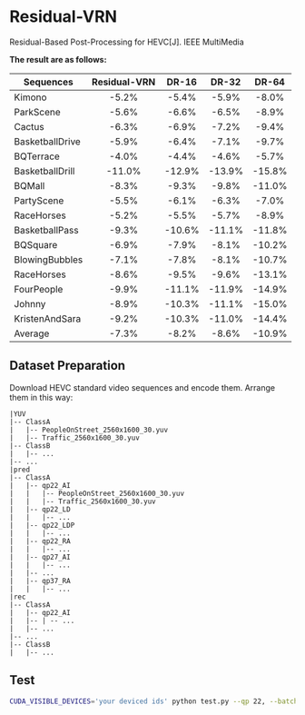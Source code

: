 # Residual-VRN
Residual-Based Post-Processing for HEVC[J]. IEEE MultiMedia

**The result are as follows:**

| Sequences       | Residual-VRN  | DR-16 | DR-32 | DR-64 |
| ---             | :------:      | :---: | :---: | :---: |  
|Kimono           |         -5.2% | -5.4% |  -5.9%|-8.0%  |
|ParkScene        |         -5.6% | -6.6% |  -6.5%|-8.9%  |
|Cactus           |         -6.3% | -6.9% |  -7.2%|-9.4%  |
|BasketballDrive  |         -5.9% | -6.4% |  -7.1%|-9.7%  |
|BQTerrace        |         -4.0% | -4.4% |  -4.6%|-5.7%  |
|BasketballDrill  |        -11.0% | -12.9%| -13.9%|-15.8% |
|BQMall           |         -8.3% | -9.3% |  -9.8%|-11.0% |
|PartyScene       |         -5.5% | -6.1% |  -6.3%|-7.0%  |
|RaceHorses       |         -5.2% | -5.5% |  -5.7%|-8.9%  |
|BasketballPass   |         -9.3% | -10.6%| -11.1%|-11.8% |
|BQSquare         |         -6.9% | -7.9% |  -8.1%|-10.2% |
|BlowingBubbles   |         -7.1% | -7.8% |  -8.1%|-10.7% |
|RaceHorses       |         -8.6% | -9.5% |  -9.6%|-13.1% |
|FourPeople       |         -9.9% | -11.1%| -11.9%|-14.9% |
|Johnny           |         -8.9% | -10.3%| -11.1%|-15.0% |
|KristenAndSara   |         -9.2% | -10.3%| -11.0%|-14.4% |
|Average          |         -7.3% | -8.2% | -8.6% |-10.9% |

## Dataset Preparation
Download HEVC standard video sequences and encode them.
Arrange them in this way:
```
|YUV
|-- ClassA
|   |-- PeopleOnStreet_2560x1600_30.yuv
|   |-- Traffic_2560x1600_30.yuv
|-- ClassB
|   |-- ...
|-- ...
|pred
|-- ClassA
|   |-- qp22_AI
|   |   |-- PeopleOnStreet_2560x1600_30.yuv
|   |   |-- Traffic_2560x1600_30.yuv
|   |-- qp22_LD
|   |   |-- ...
|   |-- qp22_LDP
|   |   |-- ...
|   |-- qp22_RA
|   |   |-- ...
|   |-- qp27_AI
|   |   |-- ...
|   |-- ...
|   |-- qp37_RA
|   |   |-- ...
|rec
|-- ClassA
|   |-- qp22_AI
|   |-- | -- ...
|   |-- ...
|-- ...
|-- ClassB
|   |-- ...
```

## Test
```bash
CUDA_VISIBLE_DEVICES='your deviced ids' python test.py --qp 22, --batch_size 4 --Class A,
```





  
